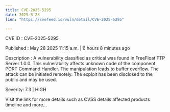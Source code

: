 ```yaml
---
title: CVE-2025-5295
date: 2025-5-28
lien: "https://cvefeed.io/vuln/detail/CVE-2025-5295"

---
```


CVE ID : CVE-2025-5295

Published :  May 28
2025
11:15 a.m. | 6 hours
8 minutes ago

Description : A vulnerability classified as critical was found in FreeFloat FTP Server 1.0.0. This vulnerability affects unknown code of the component PORT Command Handler. The manipulation leads to buffer overflow. The attack can be initiated remotely. The exploit has been disclosed to the public and may be used.

Severity: 7.3 | HIGH

Visit the link for more details
such as CVSS details
affected products
timeline
and more...
